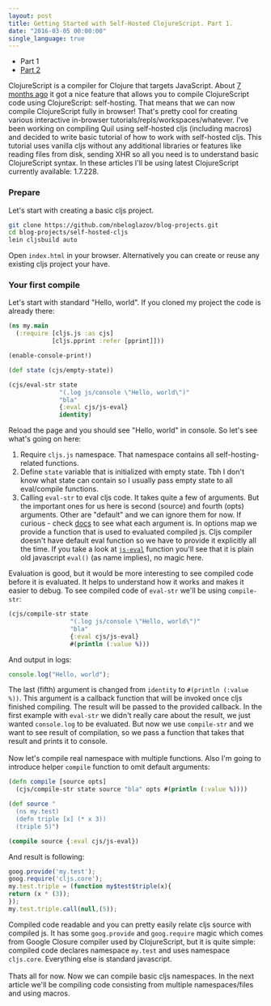 ```yaml
---
layout: post
title: Getting Started with Self-Hosted ClojureScript. Part 1.
date: "2016-03-05 00:00:00"
single_language: true
---
```


 * Part 1
 * [Part 2](/2016/03/05/getting-started-with-self-hosted-cljs-part-2.html)

ClojureScript is a compiler for Clojure that targets JavaScript. About [7 months ago](https://groups.google.com/forum/#!searchin/clojurescript/1.7.28/clojurescript/Z6xD9UthbvQ/gsLMbURGAgAJ) it got a nice feature that allows you to compile ClojureScript code using ClojureScript: self-hosting. That means that we can now compile ClojureScript fully in browser! That's pretty cool for creating various interactive in-browser tutorials/repls/workspaces/whatever. I've been working on compiling Quil using self-hosted cljs (including macros) and decided to write basic tutorial of how to work with self-hosted cljs. This tutorial uses vanilla cljs without any additional libraries or features like reading files from disk, sending XHR so all you need is to understand basic ClojureScript syntax. In these articles I'll be using latest ClojureScript currently available: 1.7.228.

### Prepare
Let's start with creating a basic cljs project.

```bash
git clone https://github.com/nbeloglazov/blog-projects.git
cd blog-projects/self-hosted-cljs
lein cljsbuild auto
```

Open `index.html` in your browser. Alternatively you can create or reuse any existing cljs project your have.

### Your first compile
Let's start with standard "Hello, world". If you cloned my project the code is already there:

```clojure
(ns my.main
  (:require [cljs.js :as cjs]
            [cljs.pprint :refer [pprint]]))

(enable-console-print!)

(def state (cjs/empty-state))

(cjs/eval-str state
              "(.log js/console \"Hello, world\")"
              "bla"
              {:eval cjs/js-eval}
              identity)
```
Reload the page and you should see "Hello, world" in console. So let's see what's going on here:

1. Require `cljs.js` namespace. That namespace contains all self-hosting-related functions.
2. Define `state` variable that is initialized with empty state. Tbh I don't know what state can contain so I usually pass empty state to all eval/compile functions.
3. Calling `eval-str` to eval cljs code. It takes quite a few of arguments. But the important ones for us here is second (source) and fourth (opts) arguments. Other are "default" and we can ignore them for now. If curious - check [docs](https://github.com/cljsinfo/cljs-api-docs/blob/catalog/refs/cljs.js/eval-str.md) to see what each argument is. In options map we provide a function that is used to evaluated compiled js. Cljs compiler doesn't have default eval function so we have to provide it explicitly all the time. If you take a look at [`js-eval`](https://github.com/cljsinfo/cljs-api-docs/blob/catalog/refs/cljs.js/js-eval.md) function you'll see that it is plain old javascript `eval()` (as name implies), no magic here.

Evaluation is good, but it would be more interesting to see compiled code before it is evaluated. It helps to understand how it works and makes it easier to debug. To see compiled code of `eval-str` we'll be using `compile-str`:

```clojure
(cjs/compile-str state
                 "(.log js/console \"Hello, world\")"
                 "bla"
                 {:eval cjs/js-eval}
                 #(println (:value %)))
```

And output in logs:

```javascript
console.log("Hello, world");
```

The last (fifth) argument is changed from `identity` to `#(println (:value %))`. This argument is a callback function that will be invoked once cljs finished compiling. The result will be passed to the provided callback. In the first example with `eval-str` we didn't really care about the result, we just wanted `console.log` to be evaluated. But now we use `compile-str` and we want to see result of compilation, so we pass a function that takes that result and prints it to console.
<br><br>
Now let's compile real namespace with multiple functions. Also I'm going to introduce helper `compile` function to omit default arguments:

```clojure
(defn compile [source opts]
  (cjs/compile-str state source "bla" opts #(println (:value %))))

(def source "
  (ns my.test)
  (defn triple [x] (* x 3))
  (triple 5)")

(compile source {:eval cjs/js-eval})
```

And result is following:

```js
goog.provide('my.test');
goog.require('cljs.core');
my.test.triple = (function my$test$triple(x){
return (x * (3));
});
my.test.triple.call(null,(5));
```

Compiled code readable and you can pretty easily relate cljs source with compiled js. It has some `goog.provide` and `goog.require` magic which comes from Google Closure compiler used by ClojureScript, but it is quite simple: compiled code declares namespace `my.test` and uses namespace `cljs.core`. Everything else is standard javascript.
<br><br>
Thats all for now. Now we can compile basic cljs namespaces. In the next article we'll be compiling code consisting from multiple namespaces/files and using macros.
